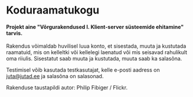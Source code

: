 # Koduraamatukogu

<h4>Projekt aine "Võrgurakendused I. Klient-server süsteemide ehitamine" tarvis. </h4>

Rakendus võimaldab huvilisel luua konto, et sisestada, muuta ja kustutada raamatuid, mis on kelleltki või kellelegi laenatud või mis seisavad rahulikult oma riiulis. Sisestatut saab muuta ja kustutada, muuta saab ka salasõna. 

Testimisel võib kasutada testkasutajat, kelle e-posti aadress on juta@jutad.ee ja salasõna on salasonad.

Rakenduse taustapildi autor: Philip Fibiger / Flickr.